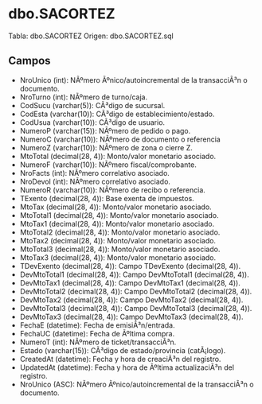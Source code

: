﻿# dbo.SACORTEZ

Tabla: dbo.SACORTEZ
Origen: dbo.SACORTEZ.sql

## Campos

- NroUnico (int): NÃºmero Ãºnico/autoincremental de la transacciÃ³n o documento.
- NroTurno (int): NÃºmero de turno/caja.
- CodSucu (varchar(5)): CÃ³digo de sucursal.
- CodEsta (varchar(10)): CÃ³digo de establecimiento/estado.
- CodUsua (varchar(10)): CÃ³digo de usuario.
- NumeroP (varchar(15)): NÃºmero de pedido o pago.
- NumeroC (varchar(10)): NÃºmero de documento o referencia
- NumeroZ (varchar(10)): NÃºmero de zona o cierre Z.
- MtoTotal (decimal(28, 4)): Monto/valor monetario asociado.
- NumeroF (varchar(10)): NÃºmero fiscal/comprobante.
- NroFacts (int): NÃºmero correlativo asociado.
- NroDevol (int): NÃºmero correlativo asociado.
- NumeroR (varchar(10)): NÃºmero de recibo o referencia.
- TExento (decimal(28, 4)): Base exenta de impuestos.
- MtoTax (decimal(28, 4)): Monto/valor monetario asociado.
- MtoTotal1 (decimal(28, 4)): Monto/valor monetario asociado.
- MtoTax1 (decimal(28, 4)): Monto/valor monetario asociado.
- MtoTotal2 (decimal(28, 4)): Monto/valor monetario asociado.
- MtoTax2 (decimal(28, 4)): Monto/valor monetario asociado.
- MtoTotal3 (decimal(28, 4)): Monto/valor monetario asociado.
- MtoTax3 (decimal(28, 4)): Monto/valor monetario asociado.
- TDevExento (decimal(28, 4)): Campo TDevExento (decimal(28, 4)).
- DevMtoTotal1 (decimal(28, 4)): Campo DevMtoTotal1 (decimal(28, 4)).
- DevMtoTax1 (decimal(28, 4)): Campo DevMtoTax1 (decimal(28, 4)).
- DevMtoTotal2 (decimal(28, 4)): Campo DevMtoTotal2 (decimal(28, 4)).
- DevMtoTax2 (decimal(28, 4)): Campo DevMtoTax2 (decimal(28, 4)).
- DevMtoTotal3 (decimal(28, 4)): Campo DevMtoTotal3 (decimal(28, 4)).
- DevMtoTax3 (decimal(28, 4)): Campo DevMtoTax3 (decimal(28, 4)).
- FechaE (datetime): Fecha de emisiÃ³n/entrada.
- FechaUC (datetime): Fecha de Ãºltima compra.
- NumeroT (int): NÃºmero de ticket/transacciÃ³n.
- Estado (varchar(15)): CÃ³digo de estado/provincia (catÃ¡logo).
- CreatedAt (datetime): Fecha y hora de creaciÃ³n del registro.
- UpdatedAt (datetime): Fecha y hora de Ãºltima actualizaciÃ³n del registro.
- NroUnico (ASC): NÃºmero Ãºnico/autoincremental de la transacciÃ³n o documento.

